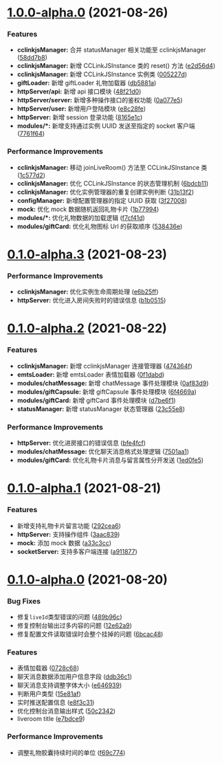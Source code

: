 # [1.0.0-alpha.0](https://github.com/hhui64/livekun-server/compare/v0.1.0-alpha.3...v1.0.0-alpha.0) (2021-08-26)


### Features

* **cclinkjsManager:** 合并 statusManager 相关功能至 cclinkjsManager ([58dd7b8](https://github.com/hhui64/livekun-server/commit/58dd7b88f61cb1c555a4fa365868a2f5513c4235))
* **cclinkjsManager:** 新增 CCLinkJSInstance 类的 reset() 方法 ([e2d56d4](https://github.com/hhui64/livekun-server/commit/e2d56d407a3a8c7a900031db951037738461b1d7))
* **cclinkjsManager:** 新增 CCLinkJSInstance 实例类 ([005227d](https://github.com/hhui64/livekun-server/commit/005227d73e24bef640a5f1fa7b47bedcd74c506b))
* **giftLoader:** 新增 giftLoader 礼物加载器 ([db5881a](https://github.com/hhui64/livekun-server/commit/db5881a2daefbe0f69d9a5a3a68be9e27bda8ac1))
* **httpServer/api:** 新增 api 接口模块 ([48f21d0](https://github.com/hhui64/livekun-server/commit/48f21d07f795e56b3be4814a9a3acf286bdeabf8))
* **httpServer/server:** 新增多种操作接口的鉴权功能 ([0a077e5](https://github.com/hhui64/livekun-server/commit/0a077e563b62e6eb0df326f948dc56ca10b06d1c))
* **httpServer/user:** 新增用户登陆模块 ([e8c28fe](https://github.com/hhui64/livekun-server/commit/e8c28feb56fcebbed22442889f916c65d94b184d))
* **httpServer:** 新增 session 登录功能 ([8165e1c](https://github.com/hhui64/livekun-server/commit/8165e1c408e6c60556b372c348aeee15934076d7))
* **modules/*:** 新增支持通过实例 UUID 发送至指定的 socket 客户端 ([7761f64](https://github.com/hhui64/livekun-server/commit/7761f64db70860a2577d302de89849cfdde61460))


### Performance Improvements

* **cclinkjsManager:** 移动 joinLiveRoom() 方法至 CCLinkJSInstance 类 ([1c577d2](https://github.com/hhui64/livekun-server/commit/1c577d2be4cc23aa79809fc9e346cf1e8bdc323d))
* **cclinkjsManager:** 优化 CCLinkJSInstance 的状态管理机制 ([6bdcb11](https://github.com/hhui64/livekun-server/commit/6bdcb110449fe251386da911d9466444a8ce8a90))
* **cclinkjsManager:** 优化实例管理器的重复创建实例判断 ([31b13f2](https://github.com/hhui64/livekun-server/commit/31b13f2a7271b6d0fd573a03abf4b6f561def6c4))
* **configManager:** 新增配置管理器的指定 UUID 获取 ([3f27008](https://github.com/hhui64/livekun-server/commit/3f27008d580a0de97eee9bf90bc89fe93a90b06d))
* **mock:** 优化 mock 数据随机返回礼物卡片 ([1b77994](https://github.com/hhui64/livekun-server/commit/1b77994523d570d4ac1459caee932d8f6ef1ccb9))
* **modules/*:** 优化礼物数据的加载逻辑 ([f7cf41d](https://github.com/hhui64/livekun-server/commit/f7cf41dbde2c4832a24a3dd0ab99d490af41c62f))
* **modules/giftCard:** 优化礼物图标 Url 的获取顺序 ([538436e](https://github.com/hhui64/livekun-server/commit/538436e266ca59fd6258ee643064d3ec963edc0c))



# [0.1.0-alpha.3](https://github.com/hhui64/livekun-server/compare/v0.1.0-alpha.2...v0.1.0-alpha.3) (2021-08-23)


### Performance Improvements

* **cclinkjsManager:** 优化实例生命周期处理 ([e6b25ff](https://github.com/hhui64/livekun-server/commit/e6b25ff575427a58295bf03a432e1966a1fe4955))
* **httpServer:** 优化进入房间失败时的错误信息 ([b1b0515](https://github.com/hhui64/livekun-server/commit/b1b05152d24ef1e442db613616e808880dd59dba))



# [0.1.0-alpha.2](https://github.com/hhui64/livekun-server/compare/v0.1.0-alpha.1...v0.1.0-alpha.2) (2021-08-22)


### Features

* **cclinkjsManager:** 新增 cclinkjsManager 连接管理器 ([474364f](https://github.com/hhui64/livekun-server/commit/474364fb1357cdcfdd97af454ccc7118f2f14f82))
* **emtsLoader:** 新增 emtsLoader 表情加载器 ([0f1dabd](https://github.com/hhui64/livekun-server/commit/0f1dabdfbbaa52822c1d12b4b882902af809ec23))
* **modules/chatMessage:** 新增 chatMessage 事件处理模块 ([0af83d9](https://github.com/hhui64/livekun-server/commit/0af83d920680ad46152ae892fb14703b45f484c4))
* **modules/giftCapsule:** 新增 giftCapsule 事件处理模块 ([6f4669a](https://github.com/hhui64/livekun-server/commit/6f4669aead85224c4becde324f42fcf2120ca046))
* **modules/giftCard:** 新增 giftCard 事件处理模块 ([d7be6f1](https://github.com/hhui64/livekun-server/commit/d7be6f1dcfcb08d1d74de9943f64182ab7be3957))
* **statusManager:** 新增 statusManager 状态管理器 ([23c55e8](https://github.com/hhui64/livekun-server/commit/23c55e87683a33034fbd5e9cda9f3db8d8b7753c))


### Performance Improvements

* **httpServer:** 优化进房接口的错误信息 ([bfe4fcf](https://github.com/hhui64/livekun-server/commit/bfe4fcf53591facde071f548c7c5480ba784082c))
* **modules/chatMessage:** 优化聊天消息格式处理逻辑 ([7501aa1](https://github.com/hhui64/livekun-server/commit/7501aa1e5e98d3642969d561e1033be08edf4d9f))
* **modules/giftCard:** 优化礼物卡片消息与留言属性分开发送 ([1ed0fe5](https://github.com/hhui64/livekun-server/commit/1ed0fe5fb003e5fc8ba7650d203c63188c66433e))



# [0.1.0-alpha.1](https://github.com/hhui64/livekun-server/compare/v0.1.0-alpha.0...v0.1.0-alpha.1) (2021-08-21)


### Features

* 新增支持礼物卡片留言功能 ([292cea6](https://github.com/hhui64/livekun-server/commit/292cea6de30d99673a9e14f502b8535aac913983))
* **httpServer:** 支持操作组件 ([3aac839](https://github.com/hhui64/livekun-server/commit/3aac839121ba456176e36f27719024774f68b93a))
* **mock:** 添加 mock 数据 ([a33c3cc](https://github.com/hhui64/livekun-server/commit/a33c3ccbc350a9e53be28df22931823592ed0a79))
* **socketServer:** 支持多客户端连接 ([a911877](https://github.com/hhui64/livekun-server/commit/a9118771e7b81059717ea38270f77066bc693fa2))



# [0.1.0-alpha.0](https://github.com/hhui64/livekun-server/compare/e7bdce9ca23a97009b03b81ee7297952cb264866...v0.1.0-alpha.0) (2021-08-20)


### Bug Fixes

* 修复`liveId`类型错误的问题 ([489b96c](https://github.com/hhui64/livekun-server/commit/489b96cccdc9ace5f6c67545b1f7998456fcf432))
* 修复控制台输出过多内容的问题 ([12e62a9](https://github.com/hhui64/livekun-server/commit/12e62a9f06f1e929c96159fd36412b82549a99b5))
* 修复配置文件读取错误时会整个挂掉的问题 ([6bcac48](https://github.com/hhui64/livekun-server/commit/6bcac4858272d93dfb3d6f51295740dac180b751))


### Features

* 表情加载器 ([0728c68](https://github.com/hhui64/livekun-server/commit/0728c688d50cb8bc497f94398739124dfeccbe1f))
* 聊天消息数据添加用户信息字段 ([ddb36c1](https://github.com/hhui64/livekun-server/commit/ddb36c1a65e76b9ac2835b8acd910558d472f4ce))
* 聊天消息支持调整字体大小 ([e646939](https://github.com/hhui64/livekun-server/commit/e6469395117c1b5ec7b13adaa327777c14ee1cb7))
* 判断用户类型 ([15e81af](https://github.com/hhui64/livekun-server/commit/15e81af472a3fca3eaa80a137d88f54888b8580d))
* 实时推送配置信息 ([e8f3c31](https://github.com/hhui64/livekun-server/commit/e8f3c31338ca93e5ecb132967a77b9db9bb3456b))
* 优化控制台消息输出样式 ([50c2342](https://github.com/hhui64/livekun-server/commit/50c2342eaac4aaaca19ab7225b507c9c02bc28f1))
* liveroom title ([e7bdce9](https://github.com/hhui64/livekun-server/commit/e7bdce9ca23a97009b03b81ee7297952cb264866))


### Performance Improvements

* 调整礼物胶囊持续时间的单位 ([f69c774](https://github.com/hhui64/livekun-server/commit/f69c7748bbefd14270250de2477acb107496e740))




